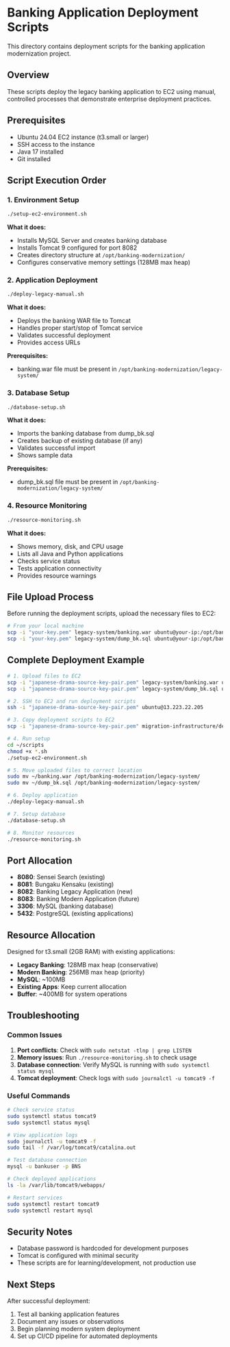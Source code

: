# Banking Application Deployment Scripts

This directory contains deployment scripts for the banking application modernization project.

## Overview

These scripts deploy the legacy banking application to EC2 using manual, controlled processes that demonstrate enterprise deployment practices.

## Prerequisites

- Ubuntu 24.04 EC2 instance (t3.small or larger)
- SSH access to the instance
- Java 17 installed
- Git installed

## Script Execution Order

### 1. Environment Setup
```bash
./setup-ec2-environment.sh
```
**What it does:**
- Installs MySQL Server and creates banking database
- Installs Tomcat 9 configured for port 8082
- Creates directory structure at `/opt/banking-modernization/`
- Configures conservative memory settings (128MB max heap)

### 2. Application Deployment
```bash
./deploy-legacy-manual.sh
```
**What it does:**
- Deploys the banking WAR file to Tomcat
- Handles proper start/stop of Tomcat service
- Validates successful deployment
- Provides access URLs

**Prerequisites:**
- banking.war file must be present in `/opt/banking-modernization/legacy-system/`

### 3. Database Setup
```bash
./database-setup.sh
```
**What it does:**
- Imports the banking database from dump_bk.sql
- Creates backup of existing database (if any)
- Validates successful import
- Shows sample data

**Prerequisites:**
- dump_bk.sql file must be present in `/opt/banking-modernization/legacy-system/`

### 4. Resource Monitoring
```bash
./resource-monitoring.sh
```
**What it does:**
- Shows memory, disk, and CPU usage
- Lists all Java and Python applications
- Checks service status
- Tests application connectivity
- Provides resource warnings

## File Upload Process

Before running the deployment scripts, upload the necessary files to EC2:

```bash
# From your local machine
scp -i "your-key.pem" legacy-system/banking.war ubuntu@your-ip:/opt/banking-modernization/legacy-system/
scp -i "your-key.pem" legacy-system/dump_bk.sql ubuntu@your-ip:/opt/banking-modernization/legacy-system/
```

## Complete Deployment Example

```bash
# 1. Upload files to EC2
scp -i "japanese-drama-source-key-pair.pem" legacy-system/banking.war ubuntu@13.223.22.205:~/
scp -i "japanese-drama-source-key-pair.pem" legacy-system/dump_bk.sql ubuntu@13.223.22.205:~/

# 2. SSH to EC2 and run deployment scripts
ssh -i "japanese-drama-source-key-pair.pem" ubuntu@13.223.22.205

# 3. Copy deployment scripts to EC2
scp -i "japanese-drama-source-key-pair.pem" migration-infrastructure/deployment-scripts/* ubuntu@13.223.22.205:~/scripts/

# 4. Run setup
cd ~/scripts
chmod +x *.sh
./setup-ec2-environment.sh

# 5. Move uploaded files to correct location
sudo mv ~/banking.war /opt/banking-modernization/legacy-system/
sudo mv ~/dump_bk.sql /opt/banking-modernization/legacy-system/

# 6. Deploy application
./deploy-legacy-manual.sh

# 7. Setup database
./database-setup.sh

# 8. Monitor resources
./resource-monitoring.sh
```

## Port Allocation

- **8080**: Sensei Search (existing)
- **8081**: Bungaku Kensaku (existing)
- **8082**: Banking Legacy Application (new)
- **8083**: Banking Modern Application (future)
- **3306**: MySQL (banking database)
- **5432**: PostgreSQL (existing applications)

## Resource Allocation

Designed for t3.small (2GB RAM) with existing applications:

- **Legacy Banking**: 128MB max heap (conservative)
- **Modern Banking**: 256MB max heap (priority)
- **MySQL**: ~100MB
- **Existing Apps**: Keep current allocation
- **Buffer**: ~400MB for system operations

## Troubleshooting

### Common Issues

1. **Port conflicts**: Check with `sudo netstat -tlnp | grep LISTEN`
2. **Memory issues**: Run `./resource-monitoring.sh` to check usage
3. **Database connection**: Verify MySQL is running with `sudo systemctl status mysql`
4. **Tomcat deployment**: Check logs with `sudo journalctl -u tomcat9 -f`

### Useful Commands

```bash
# Check service status
sudo systemctl status tomcat9
sudo systemctl status mysql

# View application logs
sudo journalctl -u tomcat9 -f
sudo tail -f /var/log/tomcat9/catalina.out

# Test database connection
mysql -u bankuser -p BNS

# Check deployed applications
ls -la /var/lib/tomcat9/webapps/

# Restart services
sudo systemctl restart tomcat9
sudo systemctl restart mysql
```

## Security Notes

- Database password is hardcoded for development purposes
- Tomcat is configured with minimal security
- These scripts are for learning/development, not production use

## Next Steps

After successful deployment:
1. Test all banking application features
2. Document any issues or observations
3. Begin planning modern system deployment
4. Set up CI/CD pipeline for automated deployments
